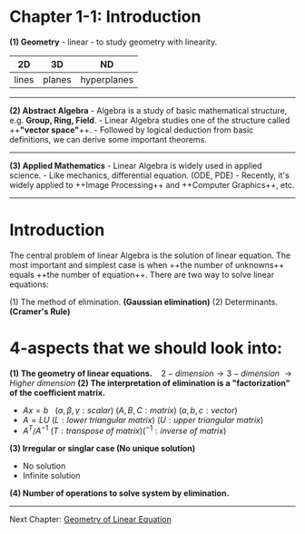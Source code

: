 # Chapter 1-1:  Introduction
**(1) Geometry**
\- linear
\- to study geometry with linearity.


| 2D | 3D | ND |
| -------- | -------- | -------- |
| lines     | planes     | hyperplanes     |


 -----
 **(2) Abstract Algebra**
\-  Algebra is a study of basic mathematical structure, e.g. **Group, Ring, Field**.
\- Linear Algebra studies one of the structure called ++**"vector space"**++.
\- Followed by logical deduction from basic definitions, we can derive some important theorems.

---
**(3) Applied Mathematics**
\- Linear Algebra is widely used in applied science.
\- Like mechanics, differential equation. (ODE, PDE)
\- Recently, it's widely applied to ++Image Processing++ and ++Computer Graphics++, etc.

---

# Introduction
The central problem of linear Algebra is the solution of linear equation. The most important and simplest case is when ++the number of unknowns++ equals ++the number of equation++. There are two way to solve linear equations:

(1) The method of elimination. **(Gaussian elimination)**
(2) Determinants. **(Cramer's Rule)**

# 4-aspects that we should look into:
**(1) The geometry of linear equations.**
$\ \ \ 2- dimension  \rightarrow 3-dimension\ \rightarrow Higher\ dimension$
**(2) The interpretation of elimination is a "factorization" of the coefficient matrix.**
* $Ax=b$  $\ \ (\alpha,\beta,\gamma:scalar) \ (A,B,C:matrix)\ (a,b,c:vector)$
* $A=LU$ $(L:lower\ triangular\ matrix)\ (U:upper\ triangular\ matrix)$
* $A^T$/$A^{-1}$ $(T: transpose\ of\ matrix)(^{-1}: inverse\ of\ matrix)$
 
**(3) Irregular or singlar case (No unique solution)**
* No solution
* Infinite solution

**(4) Number of operations to solve system by elimination.**

---

Next Chapter: [Geometry of Linear Equation](https://g0v.hackmd.io/rmrPvL-wTkmkgpp4tT2OyA)
